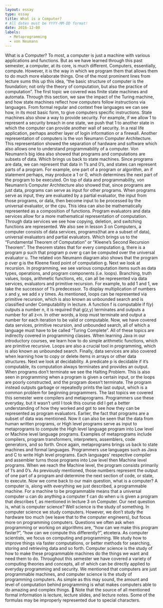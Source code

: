 ```yaml
---
layout: essay
type: essay
title: What is a Computer?
# All dates must be YYYY-MM-DD format!
date: 2016-12-08
labels:
  - Metaprogramming
  - von Neumann
---
```


What is a Computer?
    To most, a computer is just a machine with various applications and functions. But as we have learned through this past semester, a computer, at its core, is much different. Computers, essentially, compute. However, it is the way in which we program them that allows them to do much more elaborate things. One of the most prominent lines from lecture sums this up this idea, “the basic structure of computer is the foundation; not only the theory of computation, but also the practice of computation”.
    The first topic we covered was finite state machines and automata. Through this section, we saw the impact of the Turing machine, and how state machines reflect how computers follow instructions via languages. From formal regular and context free languages we can see how, in its most basic form, to give computers specific instructions. State machines also show a way to provide security. For example, if we allow 1 to represent a security breach in one state, we push that 1 to another state in which the computer can provide another wall of security. In a real life application, perhaps another layer of login information or a firewall. 
    Another representation of computers is the von Neumann Computer Architecture. This representation showed the separation of hardware and software which also allows one to understand programmability of a computer. Von Neumann’s big idea also showed that programs and computations are subsets of data. Which brings us back to state machines. Since programs are data, we can represent that data in 1’s and 0’s, and states can represent parts of a program. For example, one part of a program or algorithm, an if statement perhaps, may produce a 1 or 0, which determines the next part of the program to be executed. 
    On top of data and programmability, von Neumann’s Computer Architecture also showed that, since programs are just data, programs can serve as input for other programs. When programs serve as input, they are evaluated by a partial evaluator, the input from those programs, or data, then become input to be processed by the universal evaluator, or the cpu. This idea can also be mathematically represented as a composition of functions.
    Program evaluators and data services allow for a more mathematical representation of computation. Through data services we see how copying, deletion, and switching functions are represented. We also see in lesson 3 on Computers, a computer consists of data services, programs(that are a subset of data), universal evaluators and partial evaluators. Which brings us to the “Fundamental Theorem of Computation” or “Kleene’s Second Recursion Theorem”. The theorem states that for every computation g, there is a program p such that program p over g can be computed over the universal evaluator u. The related von Neumann diagram also shows that the program p over g is the Kleene fixed point of computation g. 
    Next we look at recursion. In programming, we see various computation items such as data types, operations, and program components (i.e. loops). Branching, truth values, loops, arithmetic functions, etc, can all be represented via data services, evaluators and primitive recursion. For example, to add 1 and 1, we take the successor of 1’s predecessor. To display multiplication of numbers x and y, we add x y times. 
    As mentioned, loops can be represented via primitive recursion, which is also known as unbounded search and is classified under Computability in lecture. A function f is computable if f(y) outputs a number n, it is required that g(z,y) terminates and outputs a number for all z<n. In other words, a loop must terminate and output a number for each iteration to be valid or computable. 
Now, we have covered data services, primitive recursion, and unbounded search, all of which a language must have to be called “Turing Complete”. All of these topics are indirectly covered in programming classes. When learning Java in our introductory courses, we learn how to do simple arithmetic functions, which are primitive recursive. Loops are also a crucial tool in programming, which is also known as unbounded search. Finally, data services are also covered when learning how to copy or delete items in arrays or other data structures. 
Next we look at decidability. A predicate p is decidable if it’s computable, its computation always terminates and provides an output. When programs don’t terminate we see the Halting Problem. This is also seen in programming when a program is given a certain input, or the loops are poorly constructed, and the program doesn’t terminate. The program instead outputs garbage or repeatedly prints the last output, which is a common problem for beginning programmers. 
The last topics we covered this semester were compilers and metaprograms. Programmers use these everyday, but it wasn’t until I took this course did I get a better understanding of how they worked and got to see how they can be represented as program evaluators. Earlier, the fact that programs are a subset of data was mentioned. Now it can also be seen that the data from human written programs, or High level programs serve as input to metaprograms to compute the High level language program into  Low level or Machine level language programs. Examples of metaprograms include compilers, program transformers, interpreters, assemblers, code generators, and so forth. 
Once again, metaprograms brings us back to state machines and formal languages. Programmers use languages such as Java and C to write High level programs. Each languages’ respective compiler and assembler turns those programs into Low level then Machine level programs. When we reach the Machine level, the program consists primarily of 1’s and 0’s. As previously mentioned, those numbers represent the output of one part of a program and determine the next section of code, or state, to execute. 
Now we come back to our main question, what is a computer? A computer is, along with everything we just described, a programmable machine. For a machine to be programmable means that a universal computer u can do anything a computer f can do when u is given a program that describes f, as mentioned in lecture 3 on Computer.
Our next question is, what is computer science? Well science is the study of something. In computer science we study computers. However, we don’t study the hardware too much (we leave that to the computer engineers), but focus more on programming computers. Questions we often ask when programming or working on algorithms are, “how can we make this program faster?”, “how can we compute this differently?”, etcetera. As computer scientists, we focus on computing and programming. We study how to improve things via faster computations, or better methods for searching, storing and retrieving data and so forth. Computer science is the study of how to make these programmable machines do the things we want and need them to do. 
Throughout this semester we have covered a variety of computing theories and concepts, all of which can be directly applied to everyday programming and security. We mentioned that computers are just programmable machines, and computer science is the study of programming computers. As simple as this may sound, the amount and level of computation behind programming is what makes computers able to do amazing and complex things. 

Note that the source of all mentioned formal information is lecture, lecture slides, and lecture notes. Some of the formulas may be improperly represented due to special characters. 

